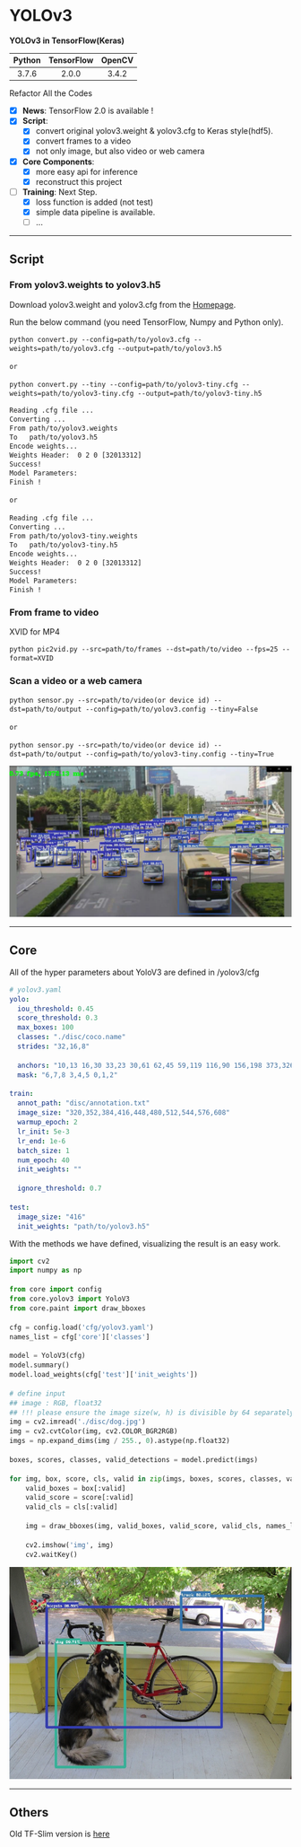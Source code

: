 # YOLOv3

**YOLOv3 in TensorFlow(Keras)**

| Python | TensorFlow | OpenCV |
| :----: | :--------: | :----: |
| 3.7.6  |   2.0.0    | 3.4.2  |

Refactor All the Codes
- [x] **News**: TensorFlow 2.0 is available !
- [x] **Script**: 
  - [x] convert original yolov3.weight & yolov3.cfg to Keras style(hdf5).
  - [x] convert frames to a video
  - [x] not only image, but also video or web camera
- [x] **Core Components**:
  - [x] more easy api for inference
  - [x] reconstruct this project
- [ ] **Training**: Next Step.
  - [x] loss function is added (not test)
  - [x] simple data pipeline is available.
  - [ ] ...

---

## Script

### From yolov3.weights to yolov3.h5
Download yolov3.weight and yolov3.cfg from the [Homepage](https://pjreddie.com/darknet/yolo/).

Run the below command (you need TensorFlow, Numpy and Python only).

```shell script
python convert.py --config=path/to/yolov3.cfg --weights=path/to/yolov3.cfg --output=path/to/yolov3.h5 

or

python convert.py --tiny --config=path/to/yolov3-tiny.cfg --weights=path/to/yolov3-tiny.cfg --output=path/to/yolov3-tiny.h5 
```

```shell script
Reading .cfg file ...
Converting ...
From path/to/yolov3.weights
To   path/to/yolov3.h5
Encode weights...
Weights Header:  0 2 0 [32013312]
Success!
Model Parameters:
Finish !

or

Reading .cfg file ...
Converting ...
From path/to/yolov3-tiny.weights
To   path/to/yolov3-tiny.h5
Encode weights...
Weights Header:  0 2 0 [32013312]
Success!
Model Parameters:
Finish !
```

### From frame to video
XVID for MP4
```shell script
python pic2vid.py --src=path/to/frames --dst=path/to/video --fps=25 --format=XVID
```

### Scan a video or a web camera 

```shell script
python sensor.py --src=path/to/video(or device id) --dst=path/to/output --config=path/to/yolov3.config --tiny=False

or

python sensor.py --src=path/to/video(or device id) --dst=path/to/output --config=path/to/yolov3-tiny.config --tiny=True
```
![street](./disc/street.png)

---

## Core 

All of the hyper parameters about YoloV3 are defined in /yolov3/cfg
```yaml
# yolov3.yaml
yolo:
  iou_threshold: 0.45
  score_threshold: 0.3
  max_boxes: 100
  classes: "./disc/coco.name"
  strides: "32,16,8"

  anchors: "10,13 16,30 33,23 30,61 62,45 59,119 116,90 156,198 373,326"
  mask: "6,7,8 3,4,5 0,1,2"

train:
  annot_path: "disc/annotation.txt"
  image_size: "320,352,384,416,448,480,512,544,576,608"
  warmup_epoch: 2
  lr_init: 5e-3
  lr_end: 1e-6
  batch_size: 1
  num_epoch: 40
  init_weights: ""

  ignore_threshold: 0.7

test:
  image_size: "416"
  init_weights: "path/to/yolov3.h5"
```

With the methods we have defined, visualizing the result is an easy work.

```python
import cv2
import numpy as np

from core import config
from core.yolov3 import YoloV3
from core.paint import draw_bboxes

cfg = config.load('cfg/yolov3.yaml')
names_list = cfg['core']['classes']

model = YoloV3(cfg)
model.summary()
model.load_weights(cfg['test']['init_weights'])

# define input
## image : RGB, float32
## !!! please ensure the image size(w, h) is divisible by 64 separately.
img = cv2.imread('./disc/dog.jpg')
img = cv2.cvtColor(img, cv2.COLOR_BGR2RGB)
imgs = np.expand_dims(img / 255., 0).astype(np.float32)

boxes, scores, classes, valid_detections = model.predict(imgs)

for img, box, score, cls, valid in zip(imgs, boxes, scores, classes, valid_detections):
    valid_boxes = box[:valid]
    valid_score = score[:valid]
    valid_cls = cls[:valid]

    img = draw_bboxes(img, valid_boxes, valid_score, valid_cls, names_list)

    cv2.imshow('img', img)
    cv2.waitKey()
```

![dog](./disc/dog_ans.jpg)

---

## Others

Old TF-Slim version is [here](https://github.com/yuto3o/yolov3-tensorflow/tree/slim)

